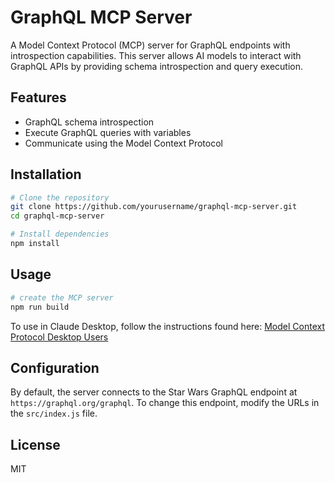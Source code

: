 # GraphQL MCP Server

A Model Context Protocol (MCP) server for GraphQL endpoints with introspection capabilities. This server allows AI models to interact with GraphQL APIs by providing schema introspection and query execution.

## Features

- GraphQL schema introspection
- Execute GraphQL queries with variables
- Communicate using the Model Context Protocol

## Installation

```bash
# Clone the repository
git clone https://github.com/yourusername/graphql-mcp-server.git
cd graphql-mcp-server

# Install dependencies
npm install
```

## Usage

```bash
# create the MCP server
npm run build

```

To use in Claude Desktop, follow the instructions found here: [Model Context Protocol Desktop Users](https://modelcontextprotocol.io/quickstart/user)

## Configuration

By default, the server connects to the Star Wars GraphQL endpoint at `https://graphql.org/graphql`. To change this endpoint, modify the URLs in the `src/index.js` file.

## License

MIT 